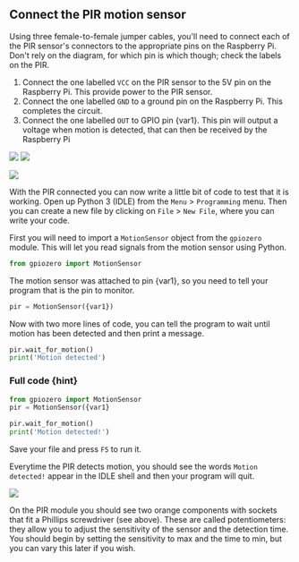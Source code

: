 ## Connect the PIR motion sensor

Using three female-to-female jumper cables, you'll need to connect each of the PIR sensor's connectors to the appropriate pins on the Raspberry Pi. Don't rely on the diagram, for which pin is which though; check the labels on the PIR.

1. Connect the one labelled `VCC` on the PIR sensor to the 5V pin on the Raspberry Pi. This provide power to the PIR sensor.
1. Connect the one labelled `GND` to a ground pin on the Raspberry Pi. This completes the circuit.
1. Connect the one labelled `OUT` to GPIO pin {var1}. This pin will output a voltage when motion is detected, that can then be received by the Raspberry Pi

![](images/PIR_connect_1.gif)
![](images/PIR_connect_2.gif)

![](images/pir_wiring.png)

With the PIR connected you can now write a little bit of code to test that it is working.
Open up Python 3 (IDLE) from the `Menu` > `Programming` menu. Then you can create a new file by clicking on `File` > `New File`, where you can write your code.

First you will need to import a `MotionSensor` object from the `gpiozero` module. This will let you read signals from the motion sensor using Python.

``` python
from gpiozero import MotionSensor
```

The motion sensor was attached to pin {var1}, so you need to tell your program that is the pin to monitor.

``` python
pir = MotionSensor({var1})
```

Now with two more lines of code, you can tell the program to wait until motion has been detected and then print a message.

``` python
pir.wait_for_motion()
print('Motion detected')
```

### Full code {hint}

``` python
from gpiozero import MotionSensor
pir = MotionSensor({var1}

pir.wait_for_motion()
print('Motion detected!')
```

Save your file and press `F5` to run it.

Everytime the PIR detects motion, you should see the words `Motion detected!` appear in the IDLE shell and then your program will quit.

![](images/pir_potentiometers.png)

On the PIR module you should see two orange components with sockets that fit a Phillips screwdriver (see above). These are called potentiometers: they allow you to adjust the sensitivity of the sensor and the detection time. You should begin by setting the sensitivity to max and the time to min, but you can vary this later if you wish.
